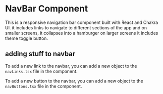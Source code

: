 # NavBar Component

This is a responsive navigation bar component built with React and Chakra UI. it includes links 
to navigate to different sections of the app and on smaller screens, it collapses into a hamburger
on larger screens it includes theme toggle button.

## adding stuff to navbar 

To add a new link to the navbar, you can add a new object to the `navLinks.tsx` file in the <Stack> component.

To add a new button to the navbar, you can add a new object to the `navButtons.tsx` file in the <Stack> component.


